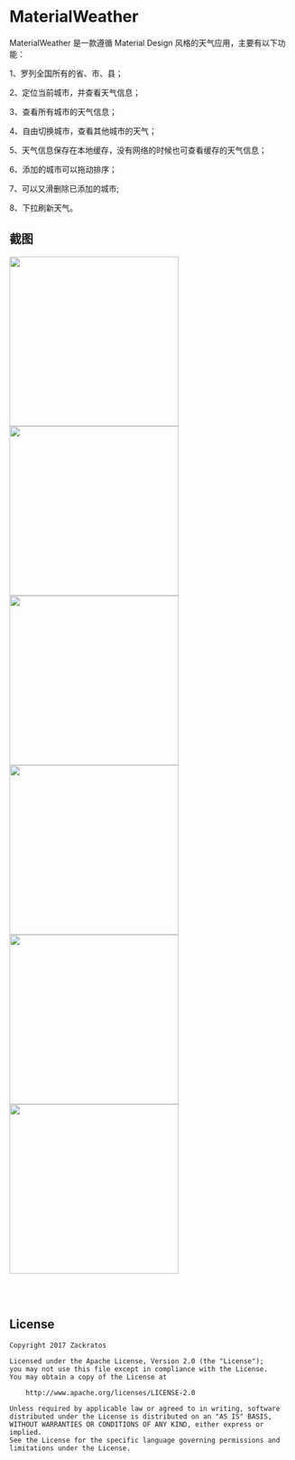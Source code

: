# MaterialWeather

MaterialWeather 是一款遵循 Material Design 风格的天气应用，主要有以下功能：

1、罗列全国所有的省、市、县；

2、定位当前城市，并查看天气信息；

3、查看所有城市的天气信息；

4、自由切换城市，查看其他城市的天气；

5、天气信息保存在本地缓存，没有网络的时候也可查看缓存的天气信息；

6、添加的城市可以拖动排序；

7、可以又滑删除已添加的城市;

8、下拉刷新天气。



## 截图

<img src="screenshots/enframe_2017-07-19-00-27-58.png" width="300px"/>
<img src="screenshots/enframe_2017-07-19-00-28-09.png" width="300px"/>
<img src="screenshots/enframe_2017-07-19-00-28-21.png" width="300px"/>
<img src="screenshots/enframe_2017-07-19-00-31-18.png" width="300px"/>
<img src="screenshots/enframe_2017-07-19-00-31-26.png" width="300px"/>
<img src="screenshots/enframe_2017-07-19-00-32-14.png" width="300px"/>


<br/><br/>
## License

```
Copyright 2017 Zackratos

Licensed under the Apache License, Version 2.0 (the "License");
you may not use this file except in compliance with the License.
You may obtain a copy of the License at

    http://www.apache.org/licenses/LICENSE-2.0

Unless required by applicable law or agreed to in writing, software
distributed under the License is distributed on an "AS IS" BASIS,
WITHOUT WARRANTIES OR CONDITIONS OF ANY KIND, either express or implied.
See the License for the specific language governing permissions and
limitations under the License.